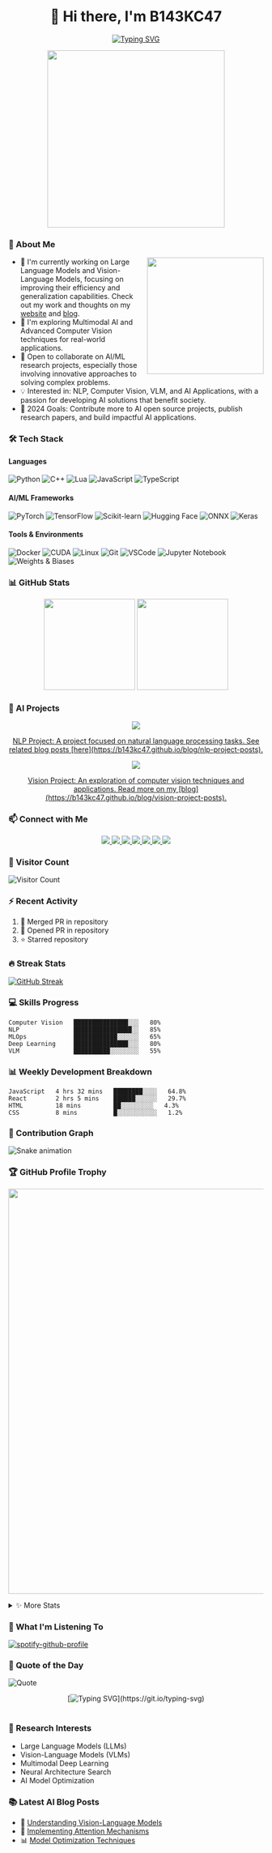 <div align="center">
  
# 👋 Hi there, I'm B143KC47

[![Typing SVG](https://readme-typing-svg.herokuapp.com?font=Fira+Code&pause=1000&width=435&lines=AI+Engineer+%7C+Deep+Learning+Explorer;NLP+%7C+Computer+Vision+%7C+VLM+Developer)](https://git.io/typing-svg)

<img src="https://cdn.jsdelivr.net/gh/sun0225SUN/sun0225SUN/assets/images/coding.gif" width="350" />

</div>

### 🤖 About Me

<img align='right' src="https://media.giphy.com/media/f7omQNmgiS0ZvU8Td4/giphy.gif" width="230">

- 🔭 I'm currently working on Large Language Models and Vision-Language Models, focusing on improving their efficiency and generalization capabilities. Check out my work and thoughts on my [website](https://b143kc47.github.io) and [blog](https://b143kc47.github.io/blog).
- 🌱 I'm exploring Multimodal AI and Advanced Computer Vision techniques for real-world applications.
- 🤝 Open to collaborate on AI/ML research projects, especially those involving innovative approaches to solving complex problems.
- 💡 Interested in: NLP, Computer Vision, VLM, and AI Applications, with a passion for developing AI solutions that benefit society.
- 🎯 2024 Goals: Contribute more to AI open source projects, publish research papers, and build impactful AI applications.

### 🛠️ Tech Stack 

#### Languages
![Python](https://img.shields.io/badge/-Python-3776AB?style=flat-square&logo=Python&logoColor=white)
![C++](https://img.shields.io/badge/-C++-00599C?style=flat-square&logo=c%2B%2B&logoColor=white)
![Lua](https://img.shields.io/badge/-Lua-2C2D72?style=flat-square&logo=lua&logoColor=white)
![JavaScript](https://img.shields.io/badge/-JavaScript-F7DF1E?style=flat-square&logo=javascript&logoColor=black)
![TypeScript](https://img.shields.io/badge/-TypeScript-3178C6?style=flat-square&logo=typescript&logoColor=white)

#### AI/ML Frameworks
![PyTorch](https://img.shields.io/badge/-PyTorch-EE4C2C?style=flat-square&logo=PyTorch&logoColor=white)
![TensorFlow](https://img.shields.io/badge/-TensorFlow-FF6F00?style=flat-square&logo=TensorFlow&logoColor=white)
![Scikit-learn](https://img.shields.io/badge/-Scikit_Learn-F7931E?style=flat-square&logo=scikit-learn&logoColor=white)
![Hugging Face](https://img.shields.io/badge/-Hugging_Face-FFD21E?style=flat-square&logo=huggingface&logoColor=black)
![ONNX](https://img.shields.io/badge/-ONNX-005CED?style=flat-square&logo=onnx&logoColor=white)
![Keras](https://img.shields.io/badge/-Keras-D00000?style=flat-square&logo=keras&logoColor=white)

#### Tools & Environments
![Docker](https://img.shields.io/badge/-Docker-2496ED?style=flat-square&logo=docker&logoColor=white)
![CUDA](https://img.shields.io/badge/-CUDA-76B900?style=flat-square&logo=nvidia&logoColor=white)
![Linux](https://img.shields.io/badge/-Linux-FCC624?style=flat-square&logo=linux&logoColor=black)
![Git](https://img.shields.io/badge/-Git-F05032?style=flat-square&logo=git&logoColor=white)
![VSCode](https://img.shields.io/badge/-VSCode-007ACC?style=flat-square&logo=visual-studio-code&logoColor=white)
![Jupyter Notebook](https://img.shields.io/badge/-JupyterNotebook-F37726?style=flat-square&logo=jupyter&logoColor=white)
![Weights & Biases](https://img.shields.io/badge/-Weights%20%26%20Biases-FF8C00?style=flat-square&logo=wandb&logoColor=white)

### 📊 GitHub Stats

<div align="center">
  <img height="180em" src="https://github-readme-stats.vercel.app/api?username=B143KC47&show_icons=true&theme=dark&include_all_commits=true"/>
  <img height="180em" src="https://github-readme-stats.vercel.app/api/top-langs/?username=B143KC47&layout=compact&langs_count=8&theme=dark"/>
</div>

### 🎯 AI Projects

<div align="center">
  <a href="https://github.com/B143KC47/nlp-project">
    <img align="center" src="https://github-readme-stats.vercel.app/api/pin/?username=B143KC47&repo=nlp-project&theme=aura" />
    <p>NLP Project: A project focused on natural language processing tasks. See related blog posts [here](https://b143kc47.github.io/blog/nlp-project-posts).</p>
  </a>
  <a href="https://github.com/B143KC47/vision-project">
    <img align="center" src="https://github-readme-stats.vercel.app/api/pin/?username=B143KC47&repo=vision-project&theme=aura" />
    <p>Vision Project: An exploration of computer vision techniques and applications. Read more on my [blog](https://b143kc47.github.io/blog/vision-project-posts).</p>
  </a>
</div>

### 📫 Connect with Me

<div align="center">
  <a href="mailto:your.email@example.com">
    <img src="https://img.shields.io/badge/-Email-red?style=flat-square&logo=gmail&logoColor=white"/>
  </a>
  <a href="https://github.com/B143KC47">
    <img src="https://img.shields.io/badge/-GitHub-181717?style=flat-square&logo=github"/>
  </a>
  <a href="https://www.linkedin.com/in/yourprofile/">
    <img src="https://img.shields.io/badge/-LinkedIn-blue?style=flat-square&logo=Linkedin&logoColor=white"/>
  </a>
  <a href="https://twitter.com/yourtwitter">
    <img src="https://img.shields.io/badge/-Twitter-1DA1F2?style=flat-square&logo=twitter"/>
  </a>
  <a href="https://yourwebsite.com">
    <img src="https://img.shields.io/badge/-Website-4CAF50?style=flat-square&logo=internet-explorer&logoColor=white"/>
  </a>
  <a href="https://b143kc47.github.io">
    <img src="https://img.shields.io/badge/-Personal%20Website-blue?style=flat-square&logo=internet-explorer&logoColor=white"/>
  </a>
  <a href="https://b143kc47.github.io/blog">
    <img src="https://img.shields.io/badge/-Blog-orange?style=flat-square&logo=rss&logoColor=white"/>
  </a>
</div>

### 👀 Visitor Count
![Visitor Count](https://profile-counter.glitch.me/B143KC47/count.svg)

### ⚡ Recent Activity
<!--START_SECTION:activity-->
1. 🎉 Merged PR in repository
2. 💪 Opened PR in repository
3. ⭐ Starred repository
<!--END_SECTION:activity-->

### 🔥 Streak Stats
[![GitHub Streak](https://github-readme-streak-stats.herokuapp.com/?user=B143KC47&theme=radical)](https://git.io/streak-stats)

### 💻 Skills Progress

```text
Computer Vision   ███████████████░░░   80%
NLP               ████████████████░░   85%
MLOps             ████████████░░░░░░   65%
Deep Learning     ███████████████░░░   80%
VLM               ██████████░░░░░░░░   55%
```

### 📊 Weekly Development Breakdown

```text
JavaScript   4 hrs 32 mins   ████████░░░░   64.8%
React        2 hrs 5 mins    ██████░░░░░░   29.7%
HTML         18 mins         ██░░░░░░░░░   4.3%
CSS          8 mins          █░░░░░░░░░░░   1.2%
```

### 🐍 Contribution Graph

![Snake animation](https://github.com/{username}/B143KC47/blob/output/github-contribution-grid-snake.svg)

### 🏆 GitHub Profile Trophy

<p align="center">
  <a href="https://github.com/ryo-ma/github-profile-trophy">
    <img src="https://github-profile-trophy.vercel.app/?username=B143KC47&theme=radical&no-frame=true&row=1&&margin-w=30&no-bg=true" width="800px"/>
  </a>
</p>

<details>
  <summary>✨ More Stats</summary>
  <br>
  
  ![Metrics](https://metrics.lecoq.io/B143KC47?template=classic&base.header=0&base.activity=0&base.community=0&base.repositories=0&base.metadata=0&achievements=1&notable=1&achievements.threshold=C&achievements.secrets=true&achievements.limit=0&notable.repositories=true&config.timezone=Asia/Shanghai)

</details>

### 🎵 What I'm Listening To

[![spotify-github-profile](https://spotify-github-profile.vercel.app/api/view?uid=YOUR_SPOTIFY_ID&cover_image=true&theme=novatorem)](https://spotify-github-profile.vercel.app/api/view?uid=YOUR_SPOTIFY_ID&redirect=true)

### 💭 Quote of the Day
![Quote](https://github-readme-quotes.herokuapp.com/quote?theme=radical&animation=grow_out_in&layout=churchill)

<div align="center">

[![Typing SVG](https://readme-typing-svg.herokuapp.com?font=Handlee&center=true&vCenter=true&width=500&height=60&lines=The+traveler+often+arrives%2C+and+the+doer+often+succeeds.)](https://git.io/typing-svg)

<img src="https://cdn.jsdelivr.net/gh/eryajf/tu@main/img/image_20240420_214408.gif"
width="800"  height="3">

</div>

### 🔬 Research Interests
- Large Language Models (LLMs)
- Vision-Language Models (VLMs)
- Multimodal Deep Learning
- Neural Architecture Search
- AI Model Optimization

### 📚 Latest AI Blog Posts
<!-- BLOG-POST-LIST:START -->
- 🤖 [Understanding Vision-Language Models](https://b143kc47.github.io/blog/understanding-vision-language-models)
- 🧠 [Implementing Attention Mechanisms](https://b143kc47.github.io/blog/implementing-attention-mechanisms)
- 📊 [Model Optimization Techniques](https://b143kc47.github.io/blog/model-optimization-techniques)
<!-- BLOG-POST-LIST:END -->
